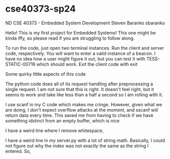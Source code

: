 # cse40373-sp24
ND CSE 40373 - Embedded System Development
Steven Baranko
sbaranko

Hello! This is my first project for Embedded Systems! This one might be kinda iffy, so please 
read if you are struggling to follow along. 

To run the code, just open two terminal instances. Run the client and server code, respectively.
You will want to enter a valid instance of a beacon. I have no idea how a user might figure it out,
but you can test it with TESS-STATIC-00716 which should work. Exit the client code with 
exit

Some quirky little aspects of this code 

  The python code does all of its request handling after preprocessing a single request. I am not 
  sure that this is right. It doesn't feel right, but it seems to work and take like less than a 
  half a second so I am rolling with it. 

  I use scanf in my C code which makes me cringe. However, given what we are doing, I don't expect 
  overflow attacks at the moment, and sscanf will return data every time. 
  This saved me from having to check if we have something idstinct from an empty buffer, which is nice

  I have a weird line where I remove whitespace, 

  I have a weird line in my server.py with a lot of string math. Basically, I could not 
  figure out why the index was not exactly the same as the string I entered. So, 